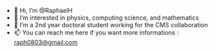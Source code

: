 - 👋 Hi, I’m @RaphaelH
- 👀 I’m interested in physics, computing science, and mathematics
- 🌱 I’m a 2nd year doctoral student working for the CMS collaboration
- 📫 You can reach me here if you want more informations : raph0803@gmail.com 

<!---
DenkMybu/DenkMybu is a ✨ special ✨ repository because its `README.md` (this file) appears on your GitHub profile.
You can click the Preview link to take a look at your changes.
--->
